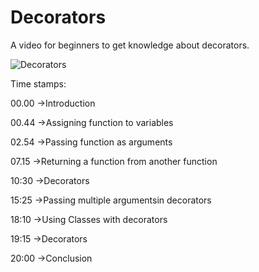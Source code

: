 
# Decorators

A video for beginners to get knowledge about decorators.


![Decorators](https://drive.google.com/drive/u/2/folders/1Gqz_hAihUbzAazjqfauOQoiqoUKsFiKA)



Time stamps:

00.00 ->Introduction

00.44 ->Assigning function to variables

02.54 ->Passing function as arguments

07.15 ->Returning a function from another function

10:30 ->Decorators

15:25 ->Passing multiple argumentsin decorators

18:10 ->Using Classes with decorators

19:15 ->Decorators

20:00 ->Conclusion



  

